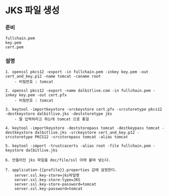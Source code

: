 # JKS 파일 생성

### 준비

    fullchain.pem
    key.pem
    cert.pem
    
      
### 설명
    1. openssl pkcs12 -export -in fullchain.pem -inkey key.pem -out cert_and_key.p12 -name tomcat -caname root
        - 비밀번호 : tomcat
    
    2. openssl pkcs12 -export -name dalbitlive.com -in fullchain.pem -inkey key.pem -out cert.pfx
        - 비밀번호 : tomcat
        
    3. keytool -importkeystore -srckeystore cert.pfx -srcstoretype pkcs12 -destkeystore dalbitlive.jks -deststoretype jks
        - 뭘 입력하라고 하는데 tomcat 으로 통일
        
    4. keytool -importkeystore -deststorepass tomcat -destkeypass tomcat -destkeystore dalbitlive.jks -srckeystore cert_and_key.p12 -srcstoretype PKCS12 -srcstorepass tomcat -alias tomcat
        
    5. keytool -import -trustcacerts -alias root -file fullchain.pem -keystore dalbitlive.jks
    
    6. 만들어진 jks 파일을 doc/file/ssl 아래 붙여 넣는다.
    
    7. application-{{profile}}.properties 값에 설정한다.
        server.ssl.key-store=jks파일명
        server.ssl.key-store-type=JKS
        server.ssl.key-store-password=tomcat
        server.ssl.key-password=tomcat